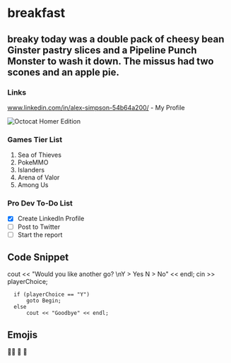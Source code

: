 # breakfast
## breaky today was a double pack of cheesy bean Ginster pastry slices and a Pipeline Punch Monster to wash it down. The missus had two scones and an apple pie.

### Links
www.linkedin.com/in/alex-simpson-54b64a200/ - My Profile

![Octocat Homer Edition](https://octodex.github.com/images/homercat.png)

### Games Tier List
1. Sea of Thieves
2. PokeMMO
3. Islanders
4. Arena of Valor
5. Among Us

### Pro Dev To-Do List
- [x] Create LinkedIn Profile
- [ ] Post to Twitter
- [ ] Start the report

## Code Snippet
  cout << "Would you like another go? \nY > Yes       N > No" << endl;
      cin >> playerChoice;

      if (playerChoice == "Y")
          goto Begin;
      else
          cout << "Goodbye" << endl;
       
## Emojis
:student: :sloth: :floppy_disk:
